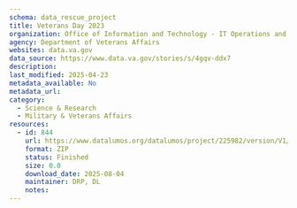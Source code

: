 ```yaml
---
schema: data_rescue_project 
title: Veterans Day 2023
organization: Office of Information and Technology - IT Operations and Services (ITOPS)
agency: Department of Veterans Affairs
websites: data.va.gov
data_source: https://www.data.va.gov/stories/s/4gqv-ddx7
description: 
last_modified: 2025-04-23
metadata_available: No
metadata_url: 
category:
  - Science & Research 
  - Military & Veterans Affairs 
resources:
  - id: 844
    url: https://www.datalumos.org/datalumos/project/225982/version/V1/view
    format: ZIP
    status: Finished
    size: 0.0
    download_date: 2025-08-04
    maintainer: DRP, DL
    notes: 
---
```

